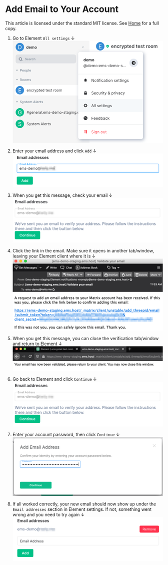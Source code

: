 # Add Email to Your Account

This article is licensed under the standard MIT license. See [Home](index.md) for a full copy.

1. Go to Element `All settings` &#8595;<br />
![](images/Screen%20Shot%202020-09-17%20at%205.24.15%20PM.png)

1. Enter your email address and click `Add` &#8595;<br />
![](images/Screen%20Shot%202020-10-20%20at%2011.51.19%20AM.png)

1. When you get this message, check your email &#8595;<br />
![](images/Screen%20Shot%202020-10-20%20at%2011.57.57%20AM.png)

1. Click the link in the email. Make sure it opens in another tab/window, leaving your Element client where it is &#8595;<br />
![](images/Screen%20Shot%202020-10-20%20at%2011.55.01%20AM.png)

1. When you get this message, you can close the verification tab/window and return to Element &#8595;<br />
![](images/Screen%20Shot%202020-10-20%20at%2012.00.03%20PM.png)

1. Go back to Element and click `Continue` &#8595;<br />
![](images/Screen%20Shot%202020-10-20%20at%2011.57.57%20AM.png)

1. Enter your account password, then click `Continue` &#8595;<br />
![](images/Screen%20Shot%202020-10-20%20at%2012.01.34%20PM.png)

1. If all worked correctly, your new email should now show up under the `Email addresses` section in Element settings. If not, something went wrong and you need to try again &#8595;<br />
![](images/Screen%20Shot%202020-10-20%20at%2012.02.17%20PM.png)

